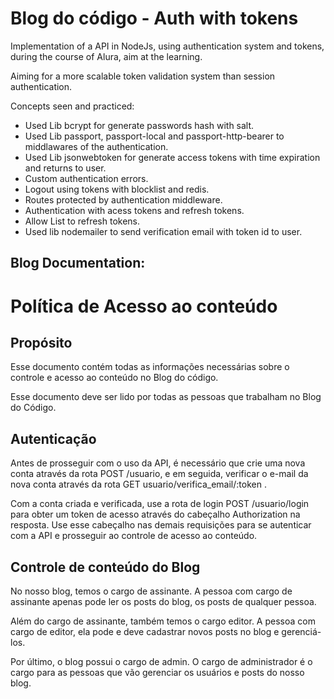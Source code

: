 # Blog do código - Auth with tokens

Implementation of a API in NodeJs, using authentication system and tokens, during the course of Alura, aim at the learning.

Aiming for a more scalable token validation system than session authentication.

Concepts seen and practiced:

* Used Lib bcrypt for generate passwords hash with salt.
* Used Lib passport, passport-local and passport-http-bearer to middlawares of the authentication. 
* Used Lib jsonwebtoken for generate access tokens with time expiration and returns to user.
* Custom authentication errors.
* Logout using tokens with blocklist and redis.
* Routes protected by authentication middleware.
* Authentication with acess tokens and refresh tokens.
* Allow List to refresh tokens.
* Used lib nodemailer to send verification email with token id to user.

## Blog Documentation:

# Política de Acesso ao conteúdo

## Propósito

Esse documento contém todas as informações necessárias sobre o controle e acesso ao conteúdo no Blog do código.

Esse documento deve ser lido por todas as pessoas que trabalham no Blog do Código.



## Autenticação

Antes de prosseguir com o uso da API, é necessário que crie uma nova conta através da rota POST /usuario, e em seguida, verificar o e-mail da nova conta através da rota GET usuario/verifica_email/:token .

Com a conta criada e verificada, use a rota de login POST /usuario/login para obter um token de acesso através do cabeçalho Authorization na resposta. Use esse cabeçalho nas demais requisições para se autenticar com a API e prosseguir ao controle de acesso ao conteúdo.



## Controle de conteúdo do Blog

No nosso blog, temos o cargo de assinante. A pessoa com cargo de assinante apenas pode ler os posts do blog, os posts de qualquer pessoa.

Além do cargo de assinante, também temos o cargo editor. A pessoa com cargo de editor, ela pode e deve cadastrar novos posts no blog e gerenciá-los.

Por último, o blog possui o cargo de admin. O cargo de administrador é o cargo para as pessoas que vão gerenciar os usuários e posts do nosso blog.


